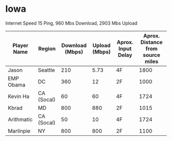 # Iowa

Internet Speed
15 Ping, 960 Mbs Download, 2903 Mbs Upload

| Player Name | Region | Download (Mbps) | Upload (Mbps) | Aprox. Input Delay | Aprox. Distance from source miles | 
|-|-|-|-|-|-|
| Jason | Seattle | 210 | 5.73 | 4F | 1800 |  
| EMP Obama | DC | 360 | 12 | 2F | 1000 |  
| Kevin Ha | CA (Socal) | 60 | 60 | 4F | 1724 |  
| Kbrad | MD | 800 | 880 | 2F | 1015 |  
| Arithmatic | CA (Socal) | 50 | 10 | 4F | 1724 |  
| Marlinpie | NY | 800 | 800 | 2F | 1100 |  
